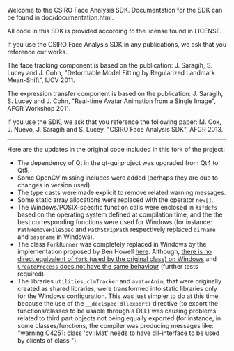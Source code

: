Welcome to the CSIRO Face Analysis SDK. Documentation for the SDK can
be found in doc/documentation.html.

All code in this SDK is provided according to the license found in
LICENSE.

If you use the CSIRO Face Analysis SDK in any publications, we ask
that you reference our works.

The face tracking component is based on the publication: 
J. Saragih, S. Lucey and J. Cohn, "Deformable Model Fitting by
Regularized Landmark Mean-Shift", IJCV 2011.

The expression transfer component is based on the publication:
J. Saragih, S. Lucey and J. Cohn, "Real-time Avatar Animation from a
Single Image", AFGR Workshop 2011.

If you use the SDK, we ask that you reference the following paper:
M. Cox, J. Nuevo, J. Saragih and S. Lucey, "CSIRO Face Analysis SDK",
AFGR 2013.

---

Here are the updates in the original code included in this fork of the project:

- The dependency of Qt in the qt-gui project was upgraded from Qt4 to Qt5.
- Some OpenCV missing includes were added (perhaps they are due to changes in version used).
- The type casts were made explicit to remove related warning messages.
- Some static array allocations were replaced with the operator `new[]`.
- The Windows/POSIX-specific function calls were enclosed in `#ifdefs` based on the operating system defined at compilation time, and the the best corresponding functions were used for Windows (for instance: `PathRemoveFileSpec` and `PathStripPath` respectively replaced `dirname` and `basename` in Windows).
- The class `ForkRunner` was completely replaced in Windows by the implementation proposed by Ben Howell [here](http://www.benhowell.net/guide/2015/03/16/porting-face-analysis-sdk-to-windows/). Although, [there is no direct equivalent of `fork` (used by the original class) on Windows](http://stackoverflow.com/a/9148072/2896619) and [`CreateProcess` does not have the same behaviour](http://stackoverflow.com/q/985281/2896619) (further tests required).
- The libraries `utilities`, `clmTracker` and `avatarAnim`, that were originally created as shared libraries, were transformed into static libraries only for the Windows configuration. This was just simpler to do at this time, because the use of the `__declspec(dllexport)` directive (to export the functions/classes to be usable through a DLL) was causing problems related to third part objects not being equally exported (for instance, in some classes/functions, the compiler was producing messages like: "warning C4251: class 'cv::Mat' needs to have dll-interface to be used by clients of class <the class in which cv::Mat was used>").
